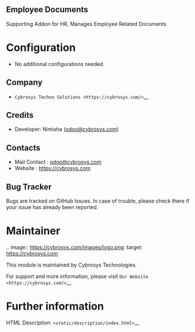 Employee Documents
------------------
Supporting Addon for HR, Manages Employee Related Documents


Configuration
=============
* No additional configurations needed

Company
-------
* `Cybrosys Techno Solutions <https://cybrosys.com/>`__

Credits
-------
* Developer: Nimisha (odoo@cybrosys.com)

Contacts
--------
* Mail Contact : odoo@cybrosys.com
* Website : https://cybrosys.com

Bug Tracker
-----------
Bugs are tracked on GitHub Issues. In case of trouble, please check there if your issue has already been reported.

Maintainer
==========
.. image:: https://cybrosys.com/images/logo.png
   :target: https://cybrosys.com

This module is maintained by Cybrosys Technologies.

For support and more information, please visit `Our Website <https://cybrosys.com/>`__

Further information
===================
HTML Description: `<static/description/index.html>`__


